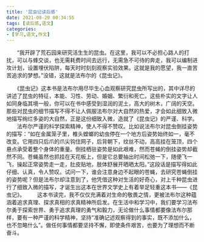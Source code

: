 ```yaml
---
title: '昆虫记读后感'
date: 2021-08-20 00:34:55
tags: [读后感,语文]
categories: 
- [学习,语文,作文]
---
```

　　“我开辟了荒石园来研究活生生的昆虫。在这里，我可以不必担心路人的打扰，可以与蜂交谈，也无需耗费时间去远行，无需急不可待的奔走，我可以编制进攻计划，设置埋伏陷阱，每天时时刻刻观察实验效果。这就是我的愿望，我一直苦苦追求的梦想。”没错，这就是法布尔的《昆虫记》。

<!-- more -->

　　《昆虫记》这本书是法布尔用尽毕生心血观察研究昆虫所写出的，其中详尽的讲述了昆虫的特征，本能、习性、劳动、婚姻、繁衍和死亡。这些朴实的文字让人如同身临其境一般，你可以在书中感受到湿润的泥土，高大的树木，广阔的天空。那些对昆虫的细节描写不得不让人佩服法布尔对大自然的热爱，才会如此细致入微地描写绚烂多姿的大自然，正是这份细致入微，造就了《昆虫记》的严谨、科学。
　　法布尔严谨的科学探索精神，使人不得不赞叹。比如说法布尔对昆虫倒挂姿势的描写：“如在金属笼子里，椎头螳螂的幼虫停在一个地方后姿势始终如一，毫不改变。它用四只后爪的爪尖钩住网子，后背朝下，纹丝不动，高高挂在笼顶，四个悬点承受着整个身体的重量。倒挂栖驻姿势是如此艰难，然而苍蝇的倒挂姿势却截然不同。苍蝇虽然也抓挂在天花板上，但是它总要抽出时间松弛一下，随便飞一飞，操起正常姿势走一走，肚皮贴地，肢体舒展开晒晒太阳。”这段话是描写得如此仔细、认真，令人赞叹。试问一下，谁会注意身边不起眼的苍蝇，去研究苍蝇倒挂的姿势呢？但是法布尔却注意到了，他凭借这种对生活的好奇心，对上千种昆虫进行了细致入微的描写，才诞生出这本在世界文学史上有着举足轻重这本书——《昆虫记》。
　　这本书读完，我不仅仅充满着对生命的敬畏之情，更被法布尔这种蕴涵着追求真理、探求真相的求真精神所启发。在生活中和学习中，我们要学习法布尔勇于探索世界、勇于追求真理的勇气和毅力，无论做什么事情都要像法布尔那样，要有一种严谨的科学精神，坚持“准确记述观察得到的事实，既不添加什么，也不忽略什么”。做任何事情都要坚持不懈，即使条件艰苦，也要为了理想而不断奋斗。
